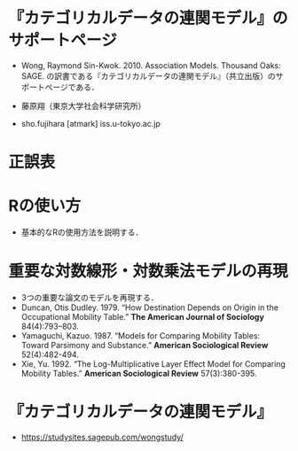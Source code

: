 # 『カテゴリカルデータの連関モデル』のサポートページ

- Wong, Raymond Sin-Kwok. 2010. Association Models. Thousand Oaks: SAGE. の訳書である『カテゴリカルデータの連関モデル』（共立出版）のサポートページである．

- 藤原翔（東京大学社会科学研究所）
- sho.fujihara [atmark] iss.u-tokyo.ac.jp


# 正誤表

# Rの使い方
- 基本的なRの使用方法を説明する．

# 重要な対数線形・対数乗法モデルの再現

- 3つの重要な論文のモデルを再現する．
- Duncan, Otis Dudley. 1979. “How Destination Depends on Origin in the Occupational Mobility Table.” **The American Journal of Sociology** 84(4):793–803.
- Yamaguchi, Kazuo. 1987. “Models for Comparing Mobility Tables: Toward Parsimony and Substance.” **American Sociological Review** 52(4):482-494.
- Xie, Yu. 1992. “The Log-Multiplicative Layer Effect Model for Comparing Mobility Tables.” **American Sociological Review** 57(3):380-395.


# 『カテゴリカルデータの連関モデル』
- https://studysites.sagepub.com/wongstudy/

